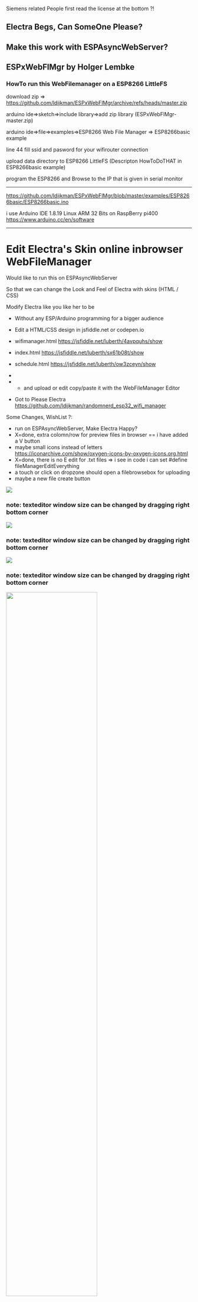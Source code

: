 Siemens related People first read the license at the bottom ?!

## Electra Begs, Can SomeOne Please?

## Make this work with ESPAsyncWebServer?

## ESPxWebFlMgr by Holger Lembke

### HowTo run this WebFilemanager on a ESP8266 LittleFS

download zip => https://github.com/ldijkman/ESPxWebFlMgr/archive/refs/heads/master.zip

arduino ide=>sketch=>include library=>add zip library   (ESPxWebFlMgr-master.zip)

arduino ide=>file=>examples=>ESP8266 Web File Manager => ESP8266basic   example

line 44 fill ssid and pasword for your wifirouter connection

upload data directory to ESP8266 LittleFS (Descripton HowToDoTHAT in ESP8266basic   example)

program the ESP8266 and Browse to the IP that is given in serial monitor

---

https://github.com/ldijkman/ESPxWebFlMgr/blob/master/examples/ESP8266basic/ESP8266basic.ino

i use Arduino IDE 1.8.19 Linux ARM 32 Bits on RaspBerry pi400 https://www.arduino.cc/en/software

---

# Edit Electra's Skin online inbrowser WebFileManager

Would like to run this on ESPAsyncWebServer 

So that we can change the Look and Feel of Electra with skins (HTML / CSS)

Modify Electra like you like her to be

- Without any ESP/Arduino programming for a bigger audience
- Edit a HTML/CSS design in jsfiddle.net or codepen.io
- wifimanager.html https://jsfiddle.net/luberth/4avpquhs/show
- index.html https://jsfiddle.net/luberth/sx61b08t/show
- schedule.html https://jsfiddle.net/luberth/ow3zceyn/show
- 
- - and upload or edit copy/paste it with the  WebFileManager Editor

- Got to Please Electra https://github.com/ldijkman/randomnerd_esp32_wifi_manager

Some Changes, WishList ?:
- run on ESPAsyncWebServer, Make Electra Happy?
- X=done, extra colomn/row for preview files in browser == i have added a V button
- maybe small icons instead of letters https://iconarchive.com/show/oxygen-icons-by-oxygen-icons.org.html
- X=done, there is no E edit for .txt files => i see in code i can set #define fileManagerEditEverything
- a touch or click on dropzone should open a filebrowsebox for uploading 
- maybe a new file create button


<img src="https://github.com/ldijkman/randomnerd_esp32_wifi_manager/blob/main/images/20220122_053531.jpg">

### note: texteditor window size can be changed by dragging right bottom corner

<img src="https://github.com/ldijkman/randomnerd_esp32_wifi_manager/blob/main/images/20220122_053548.jpg">

### note: texteditor window size can be changed by dragging right bottom corner

<img src="https://github.com/ldijkman/ESPxWebFlMgr/blob/master/img/20220123_150041.jpg">

### note: texteditor window size can be changed by dragging right bottom corner

<img src="https://github.com/ldijkman/ESPxWebFlMgr/blob/master/img/Screenshot_20220123-163211_Chrome.jpg" width="70%">

- X extra colomn/row for preview files in browser == i have added a V button
- 
<img src="https://github.com/ldijkman/ESPxWebFlMgr/blob/master/img/Screenshot_20220123-213316_Chrome.jpg">

- X extra colomn/row for preview files in browser == i have added a V button
- 
---

This is a fork from original FileManager by Holger Lembke

original https://github.com/holgerlembke/ESPxWebFlMgr
---

* Manage your files with a simple web based interface.
* Supports Arduino ESP8266 and Arduino ESP32.
* Has local editing, renaming, downloading and compression.

![this is it](https://raw.githubusercontent.com/holgerlembke/ESP8266WebFlMgr/master/img/screenshot1.png)



## Usage
* Click on the filename to download the file.
* D is delete 
* R is rename
* E is in-place-edit
* C is Web-compatible GZIP compress. (luberth=>but what can we do with gzip???)
* V is PreView
* Drop one or multiple file onto the drop zone to upload.
* Click on "Download all files" got get the entire file system content as one big ZIP file. 


### "build in web page" 

The file manager comes in two flavors. This is the default modus: just use it. Everything works automatically.

### "external web page"

For those who need to save about 10k code space the web page can also be moved into the file system space. Copy the content of
the folder __filemanager__ on the device and comment out the line __#define fileManagerServerStaticsInternally__

### File System: LittleFS or SPIFFS

ESPxWebFlMgr should be full LittleFS by now. Report any SPIFFS zombies.

<del>ESPxWebFlMgr is currently in a transition phase from SPIFFS to LittleFS. Current status: ESP8266 is default LitteFS with fallback to SPIFFS, ESP32 SPIFFS only (I assume it is easy to switch, but I didn't do any tests...)<del>

### Build in GZIPPER

The GZIPPER can compress the files in you devices file system into gzip-web-compatible files.

To use the "on the fly" GZIPPER you need to upload the file "gzipper.js" from "gzip files" folder. Click the "C"-button to compress a file. If the compression factor meets your expectations delete the source file.

## System files

Because the file system is feature limited there is no real concept for separating "internal files" from "web server allowed files".

My solution of choice is that all internal files start with "/." (slash dot). Your idea might differ.

Use __.setSysFileStartPattern(String)__ to define a pattern that identifies internal files.

Use __.setViewSysFiles(bool)__ to choose whether the file manager shows these files or not.

## The Editor

It is basic. It works. You. will. create. backups. before. editing!

# Examples

## Example __basic__ (ESP8266 only)

It shows the use at its simplest. 

Intended use: putting configuration files on your ESP8266 and download data files without any ado.

## Example __basiconoff__ (ESP8266 only)

Some sort of real life demand: Turn off the file manager after 180 seconds.

## Example __basicwsagzip__ (ESP8266 and ESP32)

More real life:
* implements a file based web server (cut and paste ready on its own sketch tab)
* allows serving gzipped files

![this is it](https://raw.githubusercontent.com/holgerlembke/ESP8266WebFlMgr/master/img/screenshot2.png)

WARNING: The webserver has no access control. It servers everything from your ESP8266 file system.

Put the sample files from "simplewebpage" for a simple web page on the server.

# Stuff I used

* CRC32 from https://github.com/bakercp/CRC32
* gzip-js from https://www.npmjs.com/package/gzip-js
* browserify from http://browserify.org/
* Arduino core for ESP8266 WiFi chip from https://github.com/esp8266/Arduino
* Arduino core for ESP32 WiFi chip from https://github.com/espressif/arduino-esp32
* Infinidash certification NDA toolkit

  ---
  
  # Please Note Holger Lembke's License: ;-) 
  
  https://github.com/holgerlembke/ESPxWebFlMgr/blob/master/LICENSE

  Persons granted are all persons and companys except
  * the company of Siemens (Siemens Aktiengesellschaft, 80333 München) and
  * any subsidiary of Siemens, 
  * any person or company delivering this software to Siemens.
